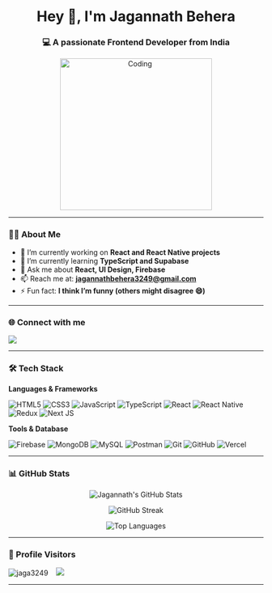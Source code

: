 <h1 align="center">Hey 👋, I'm Jagannath Behera</h1>
<h3 align="center">💻 A passionate Frontend Developer from India</h3>

<p align="center">
  <img src="https://t4.ftcdn.net/jpg/05/90/45/35/240_F_590453560_ugMuPncnGYB6XnJqmC8xiPQx4eg3jmMD.jpg" width="300" alt="Coding" />
</p>

---

### 🙋‍♂️ About Me

- 🔭 I’m currently working on **React and React Native projects**
- 🌱 I’m currently learning **TypeScript and Supabase**
- 💬 Ask me about **React, UI Design, Firebase**
- 📫 Reach me at: **jagannathbehera3249@gmail.com**
- ⚡ Fun fact: **I think I’m funny (others might disagree 😄)**

---

### 🌐 Connect with me

<p align="left">
  <a href="https://linkedin.com/in/mjagannath0244" target="_blank">
    <img src="https://img.shields.io/badge/LinkedIn-%230077B5.svg?style=flat-square&logo=linkedin&logoColor=white" />
  </a>
</p>

---

### 🛠️ Tech Stack

**Languages & Frameworks**
  
![HTML5](https://img.shields.io/badge/html5-%23E34F26.svg?style=flat-square&logo=html5&logoColor=white)
![CSS3](https://img.shields.io/badge/css3-%231572B6.svg?style=flat-square&logo=css3&logoColor=white)
![JavaScript](https://img.shields.io/badge/javascript-%23323330.svg?style=flat-square&logo=javascript&logoColor=%23F7DF1E)
![TypeScript](https://img.shields.io/badge/typescript-%23007ACC.svg?style=flat-square&logo=typescript&logoColor=white)
![React](https://img.shields.io/badge/react-%2320232a.svg?style=flat-square&logo=react&logoColor=%2361DAFB)
![React Native](https://img.shields.io/badge/react--native-%2320232a.svg?style=flat-square&logo=react&logoColor=%2361DAFB)
![Redux](https://img.shields.io/badge/redux-%23593d88.svg?style=flat-square&logo=redux&logoColor=white)
![Next JS](https://img.shields.io/badge/Next-black?style=flat-square&logo=next.js&logoColor=white)

**Tools & Database**

![Firebase](https://img.shields.io/badge/firebase-%23039BE5.svg?style=flat-square&logo=firebase)
![MongoDB](https://img.shields.io/badge/MongoDB-%234ea94b.svg?style=flat-square&logo=mongodb&logoColor=white)
![MySQL](https://img.shields.io/badge/mysql-%2300f.svg?style=flat-square&logo=mysql&logoColor=white)
![Postman](https://img.shields.io/badge/Postman-FF6C37?style=flat-square&logo=postman&logoColor=white)
![Git](https://img.shields.io/badge/Git-fc6d26?style=flat-square&logo=git&logoColor=white)
![GitHub](https://img.shields.io/badge/GitHub-%23121011.svg?style=flat-square&logo=github&logoColor=white)
![Vercel](https://img.shields.io/badge/vercel-%23000000.svg?style=flat-square&logo=vercel&logoColor=white)

---

### 📊 GitHub Stats

<p align="center">
  <img src="https://github-readme-stats.vercel.app/api?username=Jaga3249&theme=radical&show_icons=true" alt="Jagannath's GitHub Stats" />
</p>

<p align="center">
  <img src="https://github-readme-streak-stats.herokuapp.com/?user=Jaga3249&theme=radical" alt="GitHub Streak" />
</p>

<p align="center">
  <img src="https://github-readme-stats.vercel.app/api/top-langs/?username=Jaga3249&layout=compact&theme=radical" alt="Top Languages" />
</p>

---

### 🧮 Profile Visitors

<p align="left">
  <img src="https://komarev.com/ghpvc/?username=jaga3249&label=Profile%20views&color=0e75b6&style=flat" alt="jaga3249" />
  &nbsp;&nbsp;
  <img src="https://visitcount.itsvg.in/api?id=Jaga3249&icon=0&color=0" />
</p>

---

<!-- Made with ❤️ by Jagannath Behera -->
